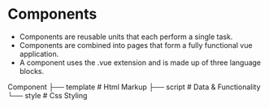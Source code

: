 # Components
- Components are reusable units that each perform a single task. 
- Components are combined into pages that form a fully functional vue application.
- A component uses the .vue extension and is made up of three language blocks.

Component
├── template      # Html Markup
├── script        # Data & Functionality
└── style         # Css Styling
